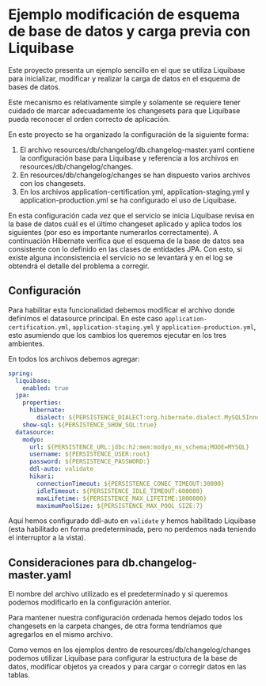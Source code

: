 # Ejemplo modificación de esquema de base de datos y carga previa con Liquibase

Este proyecto presenta un ejemplo sencillo en el que se utiliza Liquibase para
inicializar, modificar y realizar la carga de datos en el esquema de bases de datos.

Este mecanismo es relativamente simple y solamente se requiere tener cuidado de marcar adecuadamente los
changesets para que Liquibase pueda reconocer el orden correcto de aplicación.

En este proyecto se ha organizado la configuración de la siguiente forma:
1. El archivo resources/db/changelog/db.changelog-master.yaml contiene la configuración base para Liquibase y
referencia a los archivos en resources/db/changelog/changes.
2. En resources/db/changelog/changes se han dispuesto varios archivos con los changesets.
3. En los archivos application-certification.yml, application-staging.yml y application-production.yml
se ha configurado el uso de Liquibase.

En esta configuración cada vez que el servicio se inicia Liquibase revisa en la base de datos
cuál es el último changeset aplicado y aplica todos los siguientes (por eso es importante numerarlos correctamente).
A continuación Hibernate verifica que el esquema de la base de datos sea consistente con lo definido en
las clases de entidades JPA. Con esto, si existe alguna inconsistencia el servicio no se levantará y
en el log se obtendrá el detalle del problema a corregir.

## Configuración
Para habilitar esta funcionalidad debemos modificar el archivo donde definimos el datasource principal.
En este caso `application-certification.yml`, `application-staging.yml` y `application-production.yml`, esto
asumiendo que los cambios los queremos ejecutar en los tres ambientes.

En todos los archivos debemos agregar:
```yaml
spring:
  liquibase:
    enabled: true
  jpa:
    properties:
      hibernate:
        dialect: ${PERSISTENCE_DIALECT:org.hibernate.dialect.MySQL5InnoDBDialect}
    show-sql: ${PERSISTENCE_SHOW_SQL:true}
  datasource:
    modyo:
      url: ${PERSISTENCE_URL:jdbc:h2:mem:modyo_ms_schema;MODE=MYSQL}
      username: ${PERSISTENCE_USER:root}
      password: ${PERSISTENCE_PASSWORD:}
      ddl-auto: validate
      hikari:
        connectionTimeout: ${PERSISTENCE_CONEC_TIMEOUT:30000}
        idleTimeout: ${PERSISTENCE_IDLE_TIMEOUT:600000}
        maxLifetime: ${PERSISTENCE_MAX_LIFETIME:1800000}
        maximumPoolSize: ${PERSISTENCE_MAX_POOL_SIZE:7}
```
Aquí hemos configurado ddl-auto en `validate` y hemos habilitado Liquibase (esta habilitado en forma predeterminada,
pero no perdemos nada teniendo el interruptor a la vista).

## Consideraciones para db.changelog-master.yaml
El nombre del archivo utilizado es el predeterminado y si queremos podemos modificarlo en la configuración
anterior.

Para mantener nuestra configuración ordenada hemos dejado todos los changesets en la carpeta changes, de otra forma
tendríamos que agregarlos en el mismo archivo.

Como vemos en los ejemplos dentro de resources/db/changelog/changes podemos utilizar Liquibase para
configurar la estructura de la base de datos, modificar objetos ya creados y para cargar o corregir
datos en las tablas.

